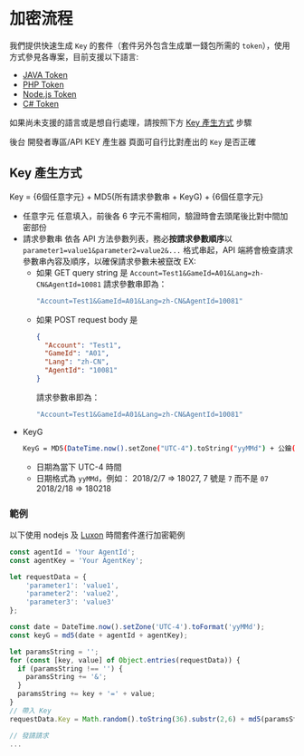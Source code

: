 # 加密流程

我們提供快速生成 `Key` 的套件（套件另外包含生成單一錢包所需的 `token`），使用方式參見各專案，目前支援以下語言:

- [JAVA Token](https://gitlab.com/token-library/java/-/packages/17448487)
- [PHP Token](https://gitlab.com/token-library/php-token)
- [Node.js Token](https://gitlab.com/token-library/js-token)
- [C# Token](https://gitlab.com/token-library/csharp-token)

如果尚未支援的語言或是想自行處理，請按照下方 [Key 產生方式](#key-產生方式) 步驟

後台 開發者專區/API KEY 產生器 頁面可自行比對產出的 `Key` 是否正確

## Key 產生方式

Key = {6個任意字元} + MD5(所有請求參數串 + KeyG) + {6個任意字元}

- 任意字元
  任意填入，前後各 6 字元不需相同，驗證時會去頭尾後比對中間加密部份
- 請求參數串
  依各 API 方法參數列表，務必**按請求參數順序**以 `parameter1=value1&parameter2=value2&...` 格式串起，API 端將會檢查請求參數串內容及順序，以確保請求參數未被竄改
  EX:
    - 如果 GET query string 是
      `Account=Test1&GameId=A01&Lang=zh-CN&AgentId=10081`
      請求參數串即為：
        ```bash
        "Account=Test1&GameId=A01&Lang=zh-CN&AgentId=10081"
        ```
    - 如果 POST request body 是
        ```json
        {
          "Account": "Test1",
          "GameId": "A01",
          "Lang": "zh-CN",
          "AgentId": "10081"
        }
        ```
        請求參數串即為：
        ```bash
        "Account=Test1&GameId=A01&Lang=zh-CN&AgentId=10081"
        ```
- KeyG
    ```bash
    KeyG = MD5(DateTime.now().setZone("UTC-4").toString("yyMMd") + 公鑰(AgentId) + 私鑰(AgentKey))
    ```
    - 日期為當下 UTC-4 時間
    - 日期格式為 `yyMMd`，例如：
      2018/2/7 => 18027, 7 號是 `7` 而不是 `07`
      2018/2/18 => 180218
### 範例

以下使用 nodejs 及 [Luxon](https://github.com/moment/luxon) 時間套件進行加密範例

```javascript
const agentId = 'Your AgentId';
const agentKey = 'Your AgentKey';

let requestData = {
    'parameter1': 'value1',
    'parameter2': 'value2',
    'parameter3': 'value3'
};

const date = DateTime.now().setZone('UTC-4').toFormat('yyMMd');
const keyG = md5(date + agentId + agentKey);

let paramsString = '';
for (const [key, value] of Object.entries(requestData)) {
  if (paramsString !== '') {
    paramsString += '&';
  }
  paramsString += key + '=' + value;
}
// 帶入 Key
requestData.Key = Math.random().toString(36).substr(2,6) + md5(paramsString + keyG) + Math.random().toString(36).substr(2,6));

// 發請請求
...

```


